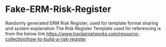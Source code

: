 # Fake-ERM-Risk-Register
Randomly generated ERM Risk Register, used for template format sharing and system explanation 
The Risk Register Template used for referencing is from the below link
https://www.trackernetworks.com/resource-collection/how-to-build-a-risk-register
